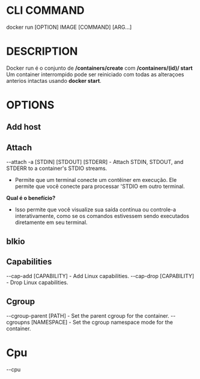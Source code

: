 # CLI COMMAND
docker run [OPTION] IMAGE [COMMAND] [ARG...]

# DESCRIPTION
  Docker run é o conjunto de **/containers/create** com **/containers/(id)/ start** 
  Um container interrompido pode ser reiniciado com todas as alteraçoes anterios intactas usando **docker start**.


# OPTIONS

## Add host
<!-- --add-host [HOST/IP]:[HOST/IP] Adiciona um host ao container. -->


## Attach
--attach -a [STDIN] [STDOUT] [STDERR] - Attach STDIN, STDOUT, and STDERR to a container's STDIO streams.

- Permite que um terminal conecte um contêiner em execução. Ele permite que você conecte para processar 'STDIO em outro terminal.

**Qual é o benefício?**
- Isso permite que você visualize sua saída contínua ou controle-a interativamente, como se os comandos estivessem sendo executados diretamente em seu terminal.

## blkio
<!--  --blkio-weight [WEIGHT] - Set the Block I/O (BLKIO) weight.

--blkio-weight-device [DEVICE]:[WEIGHT] - Set the Block I/O (BLKIO) weight for a device.

--blkio-device-read-bps [DEVICE]:[RATE] - Limit read rate (bytes per second) from a device (e.g., '--blkio-device-read-bps /dev/sda:1').

--blkio-device-write-bps [DEVICE]:[RATE] - Limit write rate (bytes per second) to a device (e.g., '--blkio-device-write-bps /dev/sda:1').

--blkio-device-read-iops [DEVICE]:[RATE] - Limit read rate (IO per second) from a device (e.g., '--blkio-device-read-iops /dev/sda:1').
 -->


## Capabilities
--cap-add [CAPABILITY] - Add Linux capabilities.
--cap-drop [CAPABILITY] - Drop Linux capabilities.

## Cgroup

--cgroup-parent [PATH] - Set the parent cgroup for the container.
--cgroupns [NAMESPACE] - Set the cgroup namespace mode for the container.

# Cpu 

--cpu